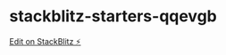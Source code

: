 # stackblitz-starters-qqevgb

[Edit on StackBlitz ⚡️](https://stackblitz.com/edit/stackblitz-starters-qqevgb)